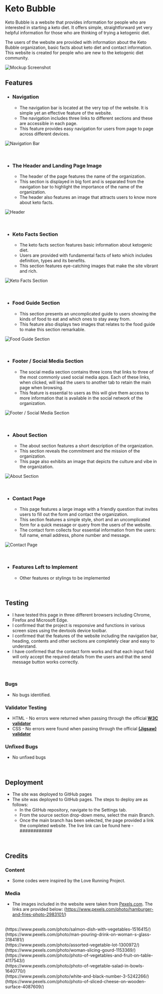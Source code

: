 # Keto Bubble

Keto Bubble is a website that provides information for people who are interested in starting a keto diet. It offers simple, straightforward yet very helpful information for those who are thinking of trying a ketogenic diet.

The users of the website are provided with information about the Keto Bubble organization, basic facts about keto diet and contact information. This website is created for people who are new to the ketogenic diet community.

![Mockup Screenshot](images-readme/mockup-ss.jpg)

## Features ##

- ### Navigation ###
    - The navigation bar is located at the very top of the website. It is simple yet an effective feature of the website.
    - The navigation includes three links to different sections and these are accessible in each page.
    - This feature provides easy navigation for users from page to page across different devices.

![Navigation Bar](images-readme/navbar-ss.jpg)

<br>

- ### The Header and Landing Page Image ###
    - The header of the page features the name of the organization.
    - This section is displayed in big font and is separated from the navigation bar to highlight the importance of the name of the organization.    
    - The header also features an image that attracts users to know more about keto facts.

![Header](images-readme/header-ss.jpg)

<br>

- ### Keto Facts Section ###
    - The keto facts section features basic information about ketogenic diet.
    - Users are provided with fundamental facts of keto which includes definition, types and its benefits.
    - This section features eye-catching images that make the site vibrant and rich.

![Keto Facts Section](images-readme/main-content-ss.jpg)

<br>

- ### Food Guide Section ###
    - This section presents an uncomplicated guide to users showing the kinds of food to eat and which ones to stay away from.
    - This feature also displays two images that relates to the food guide to make this section remarkable.

![Food Guide Section](images-readme/food-guide-ss.jpg)

<br>

- ### Footer / Social Media Section ###
    - The social media section contains three icons that links to three of the most commonly used social media apps. Each of these links, when clicked, will lead the users to another tab to retain the main page when browsing.
    - This feature is essential to users as this will give them access to more information that is available in the social network of the organization.
 
![Footer / Social Media Section](images-readme/footer-ss.jpg)

<br>

- ### About Section ###
    - The about section features a short description of the organization.
    - This section reveals the commitment and the mission of the organization.
    - This page also exhibits an image that depicts the culture and vibe in the organization.

![About Section](images-readme/about-us-ss.jpg)

<br>

- ### Contact Page ###
    - This page features a large image with a friendly question that invites users to fill out the form and contact the organization.
    - This section features a simple style, short and an uncomplicated form for a quick message or query from the users of the website.
    - The contact form collects four essential information from the users: full name, email address, phone number and message. 
 
![Contact Page](images-readme/contact-page-ss.jpg)

<br>

- ### Features Left to Implement ###
    - Other features or stylings to be implemented  

<br>

## Testing ##

- I have tested this page in three different browsers including Chrome, Firefox and Microsoft Edge.
- I confirmed that the project is responsive and functions in various screen sizes using the devtools device toolbar.
- I confirmed that the features of the website including the navigation bar, heading, contents and other sections are completely clear and easy to understand.
- I have confirmed that the contact form works and that each input field will only accept the required details from the users and that the send message button works correctly.

<br>

### Bugs ###
- No bugs identified.

### Validator Testing ###
- HTML - No errors were returned when passing through the official [**W3C validator**](https://validator.w3.org/#validate_by_input+with_options)
- CSS - No errors were found when passing through the official [**(Jigsaw) validator**](https://jigsaw.w3.org/css-validator/#validate_by_input)

### Unfixed Bugs ###
- No unfixed bugs

<br>

## Deployment ##
- The site was deployed to GitHub pages
- The site was deployed to GitHub pages. The steps to deploy are as follows:
    - In the GitHub repository, navigate to the Settings tab.
    - From the source section drop-down menu, select the main Branch.
    - Once the main branch has been selected, the page provided a link the completed website. 
The live link can be found here - ############

<br>

## Credits ##

### Content ###
- Some codes were inspired by the Love Running Project.

### Media ###

- The images included in the website were taken from [Pexels.com](https://www.pexels.com/). The links are provided below:
(https://www.pexels.com/photo/hamburger-and-fries-photo-2983101/)
<br>
(https://www.pexels.com/photo/salmon-dish-with-vegetables-1516415/)
<br>
(https://www.pexels.com/photo/man-pouring-drink-on-woman-s-glass-3184181/)
<br>
(https://www.pexels.com/photo/assorted-vegetable-lot-1300972/)
<br>
(https://www.pexels.com/photo/woman-slicing-gourd-1153369/)
<br>
(https://www.pexels.com/photo/photo-of-vegetables-and-fruit-on-table-4117543/)
<br>
(https://www.pexels.com/photo/photo-of-vegetable-salad-in-bowls-1640770/)
<br>
(https://www.pexels.com/photo/white-and-black-number-3-5242266/)
<br>
(https://www.pexels.com/photo/photo-of-sliced-cheese-on-wooden-surface-4087609/)

    

